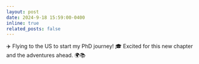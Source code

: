 ```yaml
---
layout: post
date: 2024-9-18 15:59:00-0400
inline: true
related_posts: false
---
```


✈️ Flying to the US to start my PhD journey! 🎓 Excited for this new chapter and the adventures ahead. 🌍📚